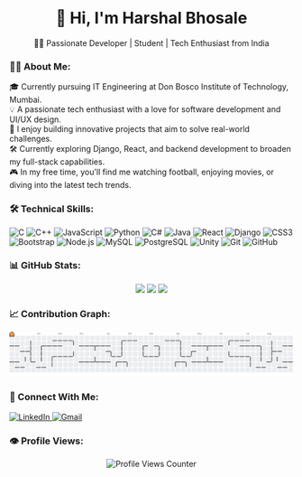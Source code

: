 <!-- Clear any float styling -->
<br clear="both" />

<!-- Title -->
<h1 align="center">👋 Hi, I'm Harshal Bhosale</h1>

<!-- Subtitle -->
<p align="center">👨‍💻 Passionate Developer | Student | Tech Enthusiast from India</p>

<!-- About Me -->
<h3>🙋‍♂️ About Me:</h3>

<p align="left">
🎓 Currently pursuing IT Engineering at Don Bosco Institute of Technology, Mumbai.<br>
💡 A passionate tech enthusiast with a love for software development and UI/UX design.<br>
🚀 I enjoy building innovative projects that aim to solve real-world challenges.<br>
🛠️ Currently exploring Django, React, and backend development to broaden my full-stack capabilities.<br>
🎮 In my free time, you'll find me watching football, enjoying movies, or diving into the latest tech trends.
</p>

<!-- Skills -->
<h3>🛠️ Technical Skills:</h3>

<div align="left">
  <img src="https://cdn.jsdelivr.net/gh/devicons/devicon/icons/c/c-original.svg" height="40" alt="C" />
  <img src="https://cdn.jsdelivr.net/gh/devicons/devicon/icons/cplusplus/cplusplus-original.svg" height="40" alt="C++" />
  <img src="https://cdn.jsdelivr.net/gh/devicons/devicon/icons/javascript/javascript-original.svg" height="40" alt="JavaScript" />
  <img src="https://cdn.jsdelivr.net/gh/devicons/devicon/icons/python/python-original.svg" height="40" alt="Python" />
  <img src="https://cdn.jsdelivr.net/gh/devicons/devicon/icons/csharp/csharp-original.svg" height="40" alt="C#" />
  <img src="https://cdn.jsdelivr.net/gh/devicons/devicon/icons/java/java-original.svg" height="40" alt="Java" />
  <img src="https://cdn.jsdelivr.net/gh/devicons/devicon/icons/react/react-original.svg" height="40" alt="React" />
  <img src="https://cdn.jsdelivr.net/gh/devicons/devicon/icons/django/django-plain.svg" height="40" alt="Django" />
  <img src="https://cdn.jsdelivr.net/gh/devicons/devicon/icons/css3/css3-original.svg" height="40" alt="CSS3" />
  <img src="https://cdn.jsdelivr.net/gh/devicons/devicon/icons/bootstrap/bootstrap-original.svg" height="40" alt="Bootstrap" />
  <img src="https://cdn.jsdelivr.net/gh/devicons/devicon/icons/nodejs/nodejs-original.svg" height="40" alt="Node.js" />
  <img src="https://cdn.jsdelivr.net/gh/devicons/devicon/icons/mysql/mysql-original.svg" height="40" alt="MySQL" />
  <img src="https://cdn.jsdelivr.net/gh/devicons/devicon/icons/postgresql/postgresql-original.svg" height="40" alt="PostgreSQL" />
  <img src="https://cdn.jsdelivr.net/gh/devicons/devicon/icons/unity/unity-original.svg" height="40" alt="Unity" />
  <img src="https://cdn.jsdelivr.net/gh/devicons/devicon/icons/git/git-original.svg" height="40" alt="Git" />
  <img src="https://cdn.jsdelivr.net/gh/devicons/devicon/icons/github/github-original.svg" height="40" alt="GitHub" />
</div>

<!-- GitHub Stats -->
<h3>📊 GitHub Stats:</h3>

<div align="center">
  <img src="https://github-readme-stats.vercel.app/api?username=codehb01&show_icons=true&count_private=true&theme=dracula&hide_border=false" height="150" />
  <img src="https://github-readme-stats.vercel.app/api/top-langs?username=codehb01&layout=compact&langs_count=6&theme=dracula&hide_border=false" height="150" />
  <img src="https://streak-stats.demolab.com?user=codehb01&theme=dracula&hide_border=false&border_radius=5" height="150" />
</div>

<!-- Contribution Graph -->
<h3>📈 Contribution Graph:</h3>

<picture>
  <source media="(prefers-color-scheme: dark)" srcset="https://raw.githubusercontent.com/codehb01/codehb01/output/pacman-contribution-graph-dark.svg">
  <source media="(prefers-color-scheme: light)" srcset="https://raw.githubusercontent.com/codehb01/codehb01/output/pacman-contribution-graph.svg">
  <img alt="Pacman Contribution Graph" src="https://raw.githubusercontent.com/codehb01/codehb01/output/pacman-contribution-graph.svg">
</picture>

<!-- Social Links -->
<h3>🔗 Connect With Me:</h3>

<div align="left">
  <a href="https://www.linkedin.com/in/harshal-bhosale-965b74283/" target="_blank">
    <img src="https://raw.githubusercontent.com/maurodesouza/profile-readme-generator/master/src/assets/icons/social/linkedin/default.svg" width="40" height="40" alt="LinkedIn" />
  </a>
  <a href="mailto:harshalbhosale380@gmail.com">
    <img src="https://raw.githubusercontent.com/maurodesouza/profile-readme-generator/master/src/assets/icons/social/gmail/default.svg" width="40" height="40" alt="Gmail" />
  </a>
</div>

<!-- Profile View Counter -->
<h3>👁️ Profile Views:</h3>

<div align="center">
  <img src="https://profile-counter.glitch.me/codehb01/count.svg?" alt="Profile Views Counter" />
</div>
